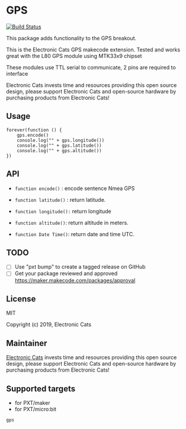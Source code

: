 # GPS
[![Build Status](https://travis-ci.org/ElectronicCats/pxt-gps.svg?branch=master)](https://travis-ci.org/ElectronicCats/pxt-gps) 


This package adds functionality to the GPS breakout.

This is the Electronic Cats GPS makecode extension. Tested and works great with the L80 GPS module using MTK33x9 chipset

These modules use TTL serial to communicate, 2 pins are required to interface

Electronic Cats invests time and resources providing this open source design, please support Electronic Cats and open-source hardware by purchasing products from Electronic Cats!

## Usage
```
forever(function () {
    gps.encode()
    console.log("" + gps.longitude())
    console.log("" + gps.latitude())
    console.log("" + gps.altitude())
})
```

## API

- `function encode()` : encode sentence Nmea GPS  

- `function latitude()` : return latitude.

- `function longitude():` return longitude

- `function altitude()`: return altitude in meters.

- `function Date Time()`: return date and time UTC.


## TODO

- [ ] Use "pxt bump" to create a tagged release on GitHub
- [ ] Get your package reviewed and approved https://maker.makecode.com/packages/approval

## License

MIT

Copyright (c) 2019, Electronic Cats  

## Maintainer

[Electronic Cats](https://github.com/ElectronicCats) invests time and resources providing this open source design, please support Electronic Cats and open-source hardware by purchasing products from Electronic Cats!

## Supported targets

* for PXT/maker
* for PXT/micro:bit

```package
gps
```

